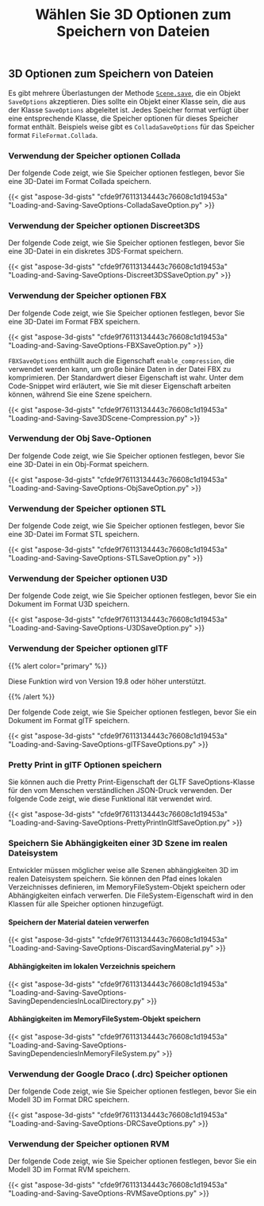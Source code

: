 ﻿---
title: Wählen Sie 3D Optionen zum Speichern von Dateien
type: docs
weight: 40
url: /de/python-net/specify-3d-file-save-options/
description: Es gibt mehrere Scene.Save-Methoden überladungen, die ein SaveOptions-Objekt akzeptieren. Jedes Speicher format verfügt über eine entsprechende Klasse, die Speicher optionen für dieses Speicher format enthält.
---
## **3D Optionen zum Speichern von Dateien**
Es gibt mehrere Überlastungen der Methode [`Scene.save`](https://reference.aspose.com/3d/net/aspose.threed/scene), die ein Objekt `SaveOptions` akzeptieren. Dies sollte ein Objekt einer Klasse sein, die aus der Klasse `SaveOptions` abgeleitet ist. Jedes Speicher format verfügt über eine entsprechende Klasse, die Speicher optionen für dieses Speicher format enthält. Beispiels weise gibt es `ColladaSaveOptions` für das Speicher format `FileFormat.Collada`.
### **Verwendung der Speicher optionen Collada**
Der folgende Code zeigt, wie Sie Speicher optionen festlegen, bevor Sie eine 3D-Datei im Format Collada speichern.

{{< gist "aspose-3d-gists" "cfde9f76113134443c76608c1d19453a" "Loading-and-Saving-SaveOptions-ColladaSaveOption.py" >}}
### **Verwendung der Speicher optionen Discreet3DS**
Der folgende Code zeigt, wie Sie Speicher optionen festlegen, bevor Sie eine 3D-Datei in ein diskretes 3DS-Format speichern.

{{< gist "aspose-3d-gists" "cfde9f76113134443c76608c1d19453a" "Loading-and-Saving-SaveOptions-Discreet3DSSaveOption.py" >}}
### **Verwendung der Speicher optionen FBX**
Der folgende Code zeigt, wie Sie Speicher optionen festlegen, bevor Sie eine 3D-Datei im Format FBX speichern.

{{< gist "aspose-3d-gists" "cfde9f76113134443c76608c1d19453a" "Loading-and-Saving-SaveOptions-FBXSaveOption.py" >}}

`FBXSaveOptions` enthüllt auch die Eigenschaft `enable_compression`, die verwendet werden kann, um große binäre Daten in der Datei FBX zu komprimieren. Der Standardwert dieser Eigenschaft ist wahr. Unter dem Code-Snippet wird erläutert, wie Sie mit dieser Eigenschaft arbeiten können, während Sie eine Szene speichern.



{{< gist "aspose-3d-gists" "cfde9f76113134443c76608c1d19453a" "Loading-and-Saving-Save3DScene-Compression.py" >}}
### **Verwendung der Obj Save-Optionen**
Der folgende Code zeigt, wie Sie Speicher optionen festlegen, bevor Sie eine 3D-Datei in ein Obj-Format speichern.

{{< gist "aspose-3d-gists" "cfde9f76113134443c76608c1d19453a" "Loading-and-Saving-SaveOptions-ObjSaveOption.py" >}}
### **Verwendung der Speicher optionen STL**
Der folgende Code zeigt, wie Sie Speicher optionen festlegen, bevor Sie eine 3D-Datei im Format STL speichern.

{{< gist "aspose-3d-gists" "cfde9f76113134443c76608c1d19453a" "Loading-and-Saving-SaveOptions-STLSaveOption.py" >}}
### **Verwendung der Speicher optionen U3D**
Der folgende Code zeigt, wie Sie Speicher optionen festlegen, bevor Sie ein Dokument im Format U3D speichern.

{{< gist "aspose-3d-gists" "cfde9f76113134443c76608c1d19453a" "Loading-and-Saving-SaveOptions-U3DSaveOption.py" >}}
### **Verwendung der Speicher optionen glTF**
{{% alert color="primary" %}} 

Diese Funktion wird von Version 19.8 oder höher unterstützt.

{{% /alert %}} 



Der folgende Code zeigt, wie Sie Speicher optionen festlegen, bevor Sie ein Dokument im Format glTF speichern.

{{< gist "aspose-3d-gists" "cfde9f76113134443c76608c1d19453a" "Loading-and-Saving-SaveOptions-glTFSaveOptions.py" >}}
### **Pretty Print in glTF Optionen speichern**
Sie können auch die Pretty Print-Eigenschaft der GLTF SaveOptions-Klasse für den vom Menschen verständlichen JSON-Druck verwenden. Der folgende Code zeigt, wie diese Funktional ität verwendet wird.

{{< gist "aspose-3d-gists" "cfde9f76113134443c76608c1d19453a" "Loading-and-Saving-SaveOptions-PrettyPrintInGltfSaveOption.py" >}}
### **Speichern Sie Abhängigkeiten einer 3D Szene im realen Dateisystem**
Entwickler müssen möglicher weise alle Szenen abhängigkeiten 3D im realen Dateisystem speichern. Sie können den Pfad eines lokalen Verzeichnisses definieren, im MemoryFileSystem-Objekt speichern oder Abhängigkeiten einfach verwerfen. Die FileSystem-Eigenschaft wird in den Klassen für alle Speicher optionen hinzugefügt.
#### **Speichern der Material dateien verwerfen**
{{< gist "aspose-3d-gists" "cfde9f76113134443c76608c1d19453a" "Loading-and-Saving-SaveOptions-DiscardSavingMaterial.py" >}}
#### **Abhängigkeiten im lokalen Verzeichnis speichern**
{{< gist "aspose-3d-gists" "cfde9f76113134443c76608c1d19453a" "Loading-and-Saving-SaveOptions-SavingDependenciesInLocalDirectory.py" >}}
#### **Abhängigkeiten im MemoryFileSystem-Objekt speichern**
{{< gist "aspose-3d-gists" "cfde9f76113134443c76608c1d19453a" "Loading-and-Saving-SaveOptions-SavingDependenciesInMemoryFileSystem.py" >}}
### **Verwendung der Google Draco (.drc) Speicher optionen**
Der folgende Code zeigt, wie Sie Speicher optionen festlegen, bevor Sie ein Modell 3D im Format DRC speichern.

{{< gist "aspose-3d-gists" "cfde9f76113134443c76608c1d19453a" "Loading-and-Saving-SaveOptions-DRCSaveOptions.py" >}}
### **Verwendung der Speicher optionen RVM**
Der folgende Code zeigt, wie Sie Speicher optionen festlegen, bevor Sie ein Modell 3D im Format RVM speichern.

{{< gist "aspose-3d-gists" "cfde9f76113134443c76608c1d19453a" "Loading-and-Saving-SaveOptions-RVMSaveOptions.py" >}}

